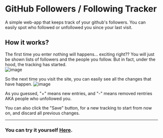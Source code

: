# GitHub Followers / Following Tracker

A simple web-app that keeps track of your github's followers. You can easily spot who followed or unfollowed you since your last visit.

## How it works?
The first time you enter nothing will happens... exciting right?? You will just be shown lists of followers and the people you follow. But in fact, under the hood, the tracking has started.
<br>
![image](https://user-images.githubusercontent.com/40165126/147168838-4ad6200f-514e-4722-b78b-5afb0f325593.png)

So the next time you visit the site, you can easily see all the changes that have happen.
![image](https://user-images.githubusercontent.com/40165126/147168685-a8d8e333-b4b3-41be-ae85-20a7e06ef691.png)

As you guessed, "+" means new entries, and "-" means removed rentries AKA people who unfollowed you.

You can also click the "Save" button, for a new tracking to start from now on, and discard all previous changes.

<hr>

### You can try it yourself [Here](https://miladjoodi.github.io/github-followers-tracker/).
